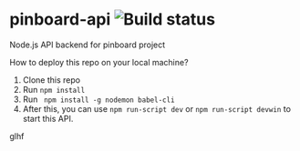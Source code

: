 # pinboard-api ![Build status](https://api.travis-ci.org/DreamTeamMephi/pinboard-api.svg?branch=master)
Node.js API backend for pinboard project

How to deploy this repo on your local machine?

1. Clone this repo
2. Run ``npm install``
3. Run `` npm install -g nodemon babel-cli``
4. After this, you can use ``npm run-script dev`` or ``npm run-script devwin`` to start this API.

glhf